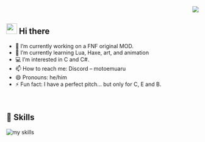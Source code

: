 <!-- 1. GitHub usernameを変更 -->
<div align="right">
  <img src="https://komarev.com/ghpvc/?username=username" />
</div>


<!-- 2. プロフィールや連絡先を変更 -->
## <img src="https://media.giphy.com/media/hvRJCLFzcasrR4ia7z/giphy.gif" width="28"> Hi there

- 🔭 I’m currently working on a FNF original MOD.
- 🌱 I’m currently learning Lua, Haxe, art, and animation
- 💻 I’m interested in C and C#.
- 📫 How to reach me: Discord – motoemuaru
- 😄 Pronouns: he/him
- ⚡ Fun fact: I have a perfect pitch… but only for C, E and B.


<br>


## 🌱 Skills
<img alt="my skills" src="https://skillicons.dev/icons?theme=dark&perline=7&i=html,css,javascript,nodejs,python,lua,mysql,linux" />

